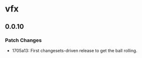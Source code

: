 # vfx

## 0.0.10

### Patch Changes

- 1705a13: First changesets-driven release to get the ball rolling.
